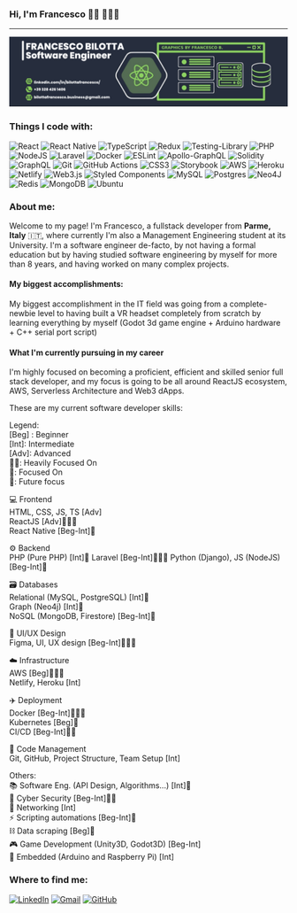 
### Hi, I'm Francesco 👋🏻 👨🏻‍💻
---
<img src="https://raw.githubusercontent.com/francescobilotta/francescobilotta/main/github-graphics-1400x350-2.png" />

### Things I code with:
![React](https://img.shields.io/badge/react-%2320232a.svg?style=for-the-badge&logo=react&logoColor=%2361DAFB) ![React Native](https://img.shields.io/badge/react_native-%2320232a.svg?style=for-the-badge&logo=react&logoColor=%2361DAFB)  ![TypeScript](https://img.shields.io/badge/typescript-%23007ACC.svg?style=for-the-badge&logo=typescript&logoColor=white) ![Redux](https://img.shields.io/badge/redux-%23593d88.svg?style=for-the-badge&logo=redux&logoColor=white) ![Testing-Library](https://img.shields.io/badge/-TestingLibrary-%23E33332?style=for-the-badge&logo=testing-library&logoColor=white)  ![PHP](https://img.shields.io/badge/php-%23777BB4.svg?style=for-the-badge&logo=php&logoColor=white) ![NodeJS](https://img.shields.io/badge/node.js-6DA55F?style=for-the-badge&logo=node.js&logoColor=white) ![Laravel](https://img.shields.io/badge/laravel-%23FF2D20.svg?style=for-the-badge&logo=laravel&logoColor=white) ![Docker](https://img.shields.io/badge/docker-%230db7ed.svg?style=for-the-badge&logo=docker&logoColor=white) ![ESLint](https://img.shields.io/badge/ESLint-4B3263?style=for-the-badge&logo=eslint&logoColor=white) ![Apollo-GraphQL](https://img.shields.io/badge/-ApolloGraphQL-311C87?style=for-the-badge&logo=apollo-graphql)  ![Solidity](https://img.shields.io/badge/Solidity-%23363636.svg?style=for-the-badge&logo=solidity&logoColor=white)    ![GraphQL](https://img.shields.io/badge/-GraphQL-E10098?style=for-the-badge&logo=graphql&logoColor=white) ![Git](https://img.shields.io/badge/git-%23F05033.svg?style=for-the-badge&logo=git&logoColor=white) ![GitHub Actions](https://img.shields.io/badge/github%20actions-%232671E5.svg?style=for-the-badge&logo=githubactions&logoColor=white) ![CSS3](https://img.shields.io/badge/css3-%231572B6.svg?style=for-the-badge&logo=css3&logoColor=white) ![Storybook](https://img.shields.io/badge/-Storybook-FF4785?style=for-the-badge&logo=storybook&logoColor=white) ![AWS](https://img.shields.io/badge/AWS-%23FF9900.svg?style=for-the-badge&logo=amazon-aws&logoColor=white)  ![Heroku](https://img.shields.io/badge/heroku-%23430098.svg?style=for-the-badge&logo=heroku&logoColor=white) ![Netlify](https://img.shields.io/badge/netlify-%23000000.svg?style=for-the-badge&logo=netlify&logoColor=#00C7B7)  ![Web3.js](https://img.shields.io/badge/web3.js-F16822?style=for-the-badge&logo=web3.js&logoColor=white) ![Styled Components](https://img.shields.io/badge/styled--components-DB7093?style=for-the-badge&logo=styled-components&logoColor=white) ![MySQL](https://img.shields.io/badge/mysql-%2300f.svg?style=for-the-badge&logo=mysql&logoColor=white) ![Postgres](https://img.shields.io/badge/postgres-%23316192.svg?style=for-the-badge&logo=postgresql&logoColor=white) ![Neo4J](https://img.shields.io/badge/Neo4j-008CC1?style=for-the-badge&logo=neo4j&logoColor=white) ![Redis](https://img.shields.io/badge/redis-%23DD0031.svg?style=for-the-badge&logo=redis&logoColor=white) ![MongoDB](https://img.shields.io/badge/MongoDB-%234ea94b.svg?style=for-the-badge&logo=mongodb&logoColor=white)  ![Ubuntu](https://img.shields.io/badge/Ubuntu-E95420?style=for-the-badge&logo=ubuntu&logoColor=white)

### About me:
Welcome to my page!
I'm Francesco, a fullstack developer from **Parme, Italy** 🇮🇹, where currently I'm also a Management Engineering student at its University.
I'm a software engineer de-facto, by not having a formal education but by having studied software engineering by myself for more than 8 years, and having worked on many complex projects.
#### My biggest accomplishments:
My biggest accomplishment in the IT field was going from a complete-newbie level to having built a VR headset completely from scratch by learning everything by myself (Godot 3d game engine + Arduino hardware + C++ serial port script)
####  What I'm currently pursuing in my career
I'm highly focused on becoming a proficient, efficient and skilled senior full stack developer, and my focus is going to be all around ReactJS ecosystem, AWS, Serverless Architecture and Web3 dApps.

These are my current software developer skills:
  
Legend:  
[Beg] : Beginner  
[Int]: Intermediate  
[Adv]: Advanced  
🎯🎯: Heavily Focused On  
🎯: Focused On  
📆: Future focus  

💻 Frontend  
HTML, CSS, JS, TS [Adv]  
ReactJS [Adv]🎯🎯🎯  
React Native [Beg-Int]🎯  

⚙️ Backend  
PHP (Pure PHP) [Int]🎯
Laravel [Beg-Int]🎯🎯🎯
Python (Django), JS (NodeJS) [Beg-Int]🎯  

🗃️ Databases  
Relational (MySQL, PostgreSQL) [Int]🎯  
Graph (Neo4j) [Int]📆  
NoSQL (MongoDB, Firestore) [Beg-Int]🎯  

🧪 UI/UX Design  
Figma, UI, UX design [Beg-Int]🎯🎯🎯  

☁️ Infrastructure  
AWS [Beg]🎯🎯🎯  
Netlify, Heroku [Int]  

✈️ Deployment  
Docker [Beg-Int]🎯🎯🎯  
Kubernetes [Beg]📆  
CI/CD [Beg-Int]🎯🎯  

📁 Code Management  
Git, GitHub, Project Structure, Team Setup [Int]  
  
Others:  
📚 Software Eng. (API Design, Algorithms...) [Int]📆  
🔐 Cyber Security [Beg-Int]🎯🎯  
📡 Networking [Int]  
⚡ Scripting automations [Beg-Int]📆  
⛓️ Data scraping [Beg]📆  
🎮 Game Development (Unity3D, Godot3D) [Beg-Int]  
🔌 Embedded (Arduino and Raspberry Pi) [Int]

### Where to find me:
<a href="https://www.linkedin.com/in/bilottafrancesco/" target="_blank">![LinkedIn](https://img.shields.io/badge/linkedin-%230077B5.svg?style=for-the-badge&logo=linkedin&logoColor=white)</a> <a href="mailto:bilottafrancesco.business@gmail.com" target="_blank">![Gmail](https://img.shields.io/badge/Gmail-D14836?style=for-the-badge&logo=gmail&logoColor=white)</a> <a href="https://github.com/francescobilotta/" target="_blank">![GitHub](https://img.shields.io/badge/github-%23121011.svg?style=for-the-badge&logo=github&logoColor=white)</a>

